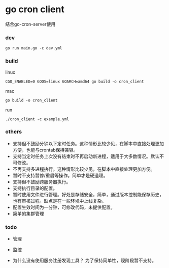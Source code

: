 # go cron client

结合go-cron-server使用

### dev

```
go run main.go -c dev.yml
```

### build

linux

```
CGO_ENABLED=0 GOOS=linux GOARCH=amd64 go build -o cron_client
```

mac

```
go build -o cron_client
```

run

```
./cron_client -c example.yml
```

### others

* 支持但不鼓励分钟以下定时任务。这种情形比较少见，在脚本中直接处理更加方便，也能与crontab保持兼容。
* 支持当定时任务上次没有结束时不再启动新进程，适用于大多数情况。默认不可修改。
* 不再支持多进程执行。这种情形比较少见，在脚本中直接处理更加方便。
* 暂时不支持暂停/重启等操作。简单才是硬道理。
* 支持但不鼓励跨服务器执行。
* 支持执行目录的配置。
* 暂时使用文件进行管理。好处是存储安全，简单，通过版本控制能保存历史，也有审核过程。缺点是在一些环境中上线复杂。
* 配置生效时间为一分钟，可修改代码，未提供配置。
* 简单的集群管理

### todo

* 管理
* 监控

* 为什么没有使用服务注册发现工具？ 为了保持简单性，现阶段暂不支持。
